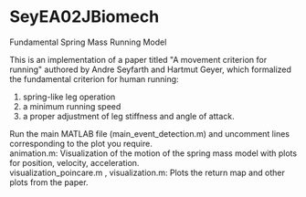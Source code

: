 # SeyEA02JBiomech
Fundamental Spring Mass Running Model

This is an implementation of a paper titled "A movement criterion for running" authored by Andre Seyfarth and Hartmut Geyer, which formalized the fundamental criterion for human running: 
1. spring-like leg operation
2. a minimum running speed
3. a proper adjustment of leg stiffness and angle of attack.

Run the main MATLAB file (main_event_detection.m) and uncomment lines corresponding to the plot you require.  
animation.m: Visualization of the motion of the spring mass model with plots for position, velocity, acceleration.  
visualization_poincare.m , visualization.m: Plots the return map and other plots from the paper.  
